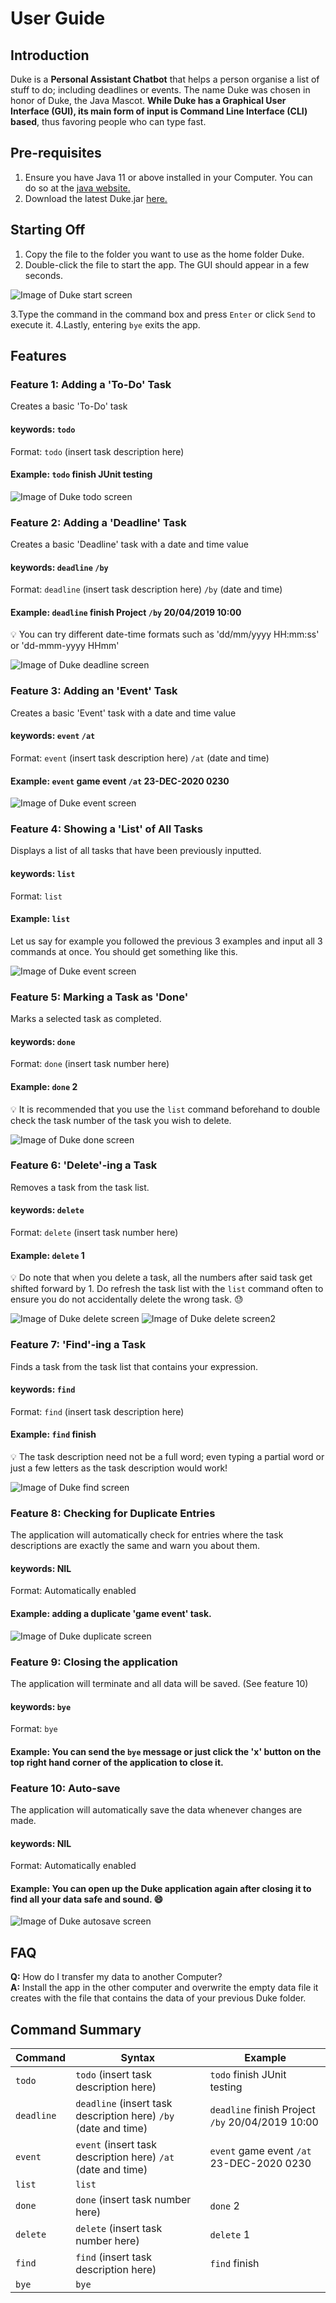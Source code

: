 # User Guide


## Introduction
Duke is a **Personal Assistant Chatbot** that helps a person organise a list of stuff to do; including deadlines or events. 
The name Duke was chosen in honor of Duke, the Java Mascot. **While Duke has a Graphical User Interface (GUI), its main form of input is Command Line Interface (CLI) based**, thus favoring people who can type fast.

 

## Pre-requisites
1. Ensure you have Java 11 or above installed in your Computer. You can do so at the [java website.](https://www.oracle.com/technetwork/java/javase/downloads/jdk11-downloads-5066655.html)
2. Download the latest Duke.jar [here.](https://github.com/TanZhanMing/duke/releases)

 

## Starting Off
1. Copy the file to the folder you want to use as the home folder Duke.
2. Double-click the file to start the app. The GUI should appear in a few seconds.

![Image of Duke start screen](https://tanzhanming.github.io/duke/UGpic1.PNG)

3.Type the command in the command box and press `Enter` or click `Send` to execute it.
4.Lastly, entering `bye` exits the app.

 

## Features 


### Feature 1: Adding a 'To-Do' Task
Creates a basic 'To-Do' task


#### **keywords**: `todo`  
Format: `todo` (insert task description here)


#### Example: `todo` finish JUnit testing

![Image of Duke todo screen](https://tanzhanming.github.io/duke/UGpic2.PNG)

 

### Feature 2: Adding a 'Deadline' Task
Creates a basic 'Deadline' task with a date and time value


#### **keywords**: `deadline` `/by`  
Format: `deadline` (insert task description here) `/by` (date and time)


#### Example: `deadline` finish Project `/by` 20/04/2019 10:00

:bulb: You can try different date-time formats such as 'dd/mm/yyyy HH:mm:ss' or 'dd-mmm-yyyy HHmm'

![Image of Duke deadline screen](https://tanzhanming.github.io/duke/UGpic3.PNG)

 

### Feature 3: Adding an 'Event' Task
Creates a basic 'Event' task with a date and time value


#### **keywords**: `event` `/at`  
Format: `event` (insert task description here) `/at` (date and time)


#### Example: `event` game event `/at` 23-DEC-2020 0230

![Image of Duke event screen](https://tanzhanming.github.io/duke/UGpic4.PNG)

 

### Feature 4: Showing a 'List' of All Tasks
Displays a list of all tasks that have been previously inputted.


#### **keywords**: `list`  
Format: `list`


#### Example: `list`

Let us say for example you followed the previous 3 examples and input all 3 commands at once. You should get something like this. 

![Image of Duke event screen](https://tanzhanming.github.io/duke/UGpic5.PNG)

 

### Feature 5: Marking a Task as 'Done'
Marks a selected task as completed.


#### **keywords**: `done`  
Format: `done` (insert task number here)


#### Example: `done` 2

:bulb: It is recommended that you use the `list` command beforehand to double check the task number of the task you wish to delete.

![Image of Duke done screen](https://tanzhanming.github.io/duke/UGpic6.PNG)

 

### Feature 6: 'Delete'-ing a Task
Removes a task from the task list.


#### **keywords**: `delete`  
Format: `delete` (insert task number here)


#### Example: `delete` 1

:bulb: Do note that when you delete a task, all the numbers after said task get shifted forward by 1. Do refresh the task list with the `list` command often to ensure you do not accidentally delete the wrong task. :sweat:

![Image of Duke delete screen](https://tanzhanming.github.io/duke/UGpic7.PNG) ![Image of Duke delete screen2](https://tanzhanming.github.io/duke/UGpic8.PNG)  

 

### Feature 7: 'Find'-ing a Task
Finds a task from the task list that contains your expression.


#### **keywords**: `find`  
Format: `find` (insert task description here)


#### Example: `find` finish

:bulb: The task description need not be a full word; even typing a partial word or just a few letters as the task description would work!

![Image of Duke find screen](https://tanzhanming.github.io/duke/UGpic9.PNG)

 

### Feature 8: Checking for Duplicate Entries
The application will automatically check for entries where the task descriptions are exactly the same and warn you about them.


#### **keywords**: NIL 
Format: Automatically enabled


#### Example: adding a duplicate 'game event' task.

![Image of Duke duplicate screen](https://tanzhanming.github.io/duke/UGpic10.PNG)

 

### Feature 9: Closing the application
The application will terminate and all data will be saved. (See feature 10)


#### **keywords**: `bye` 
Format: `bye`


#### Example: You can send the `bye` message or just click the 'x' button on the top right hand corner of the application to close it.

 

### Feature 10: Auto-save
The application will automatically save the data whenever changes are made.


#### **keywords**: NIL 
Format: Automatically enabled


#### Example: You can open up the Duke application again after closing it to find all your data safe and sound. :smile:

![Image of Duke autosave screen](https://tanzhanming.github.io/duke/UGpic11.PNG)

 

## FAQ

**Q:** How do I transfer my data to another Computer?\
**A:** Install the app in the other computer and overwrite the empty data file it creates with the file that contains the data of your previous Duke folder.

 

## Command Summary

Command | Syntax  | Example
------- | ------- | -------
`todo` | `todo` (insert task description here) | `todo` finish JUnit testing
`deadline` | `deadline` (insert task description here) `/by` (date and time) | `deadline` finish Project `/by` 20/04/2019 10:00
`event` | `event` (insert task description here) `/at` (date and time) | `event` game event `/at` 23-DEC-2020 0230
`list` | `list` |
`done` | `done` (insert task number here) | `done` 2
`delete` | `delete` (insert task number here) | `delete` 1
`find` | `find` (insert task description here) | `find` finish
`bye` | `bye` | 